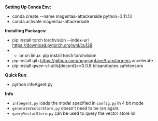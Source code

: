 **Setting Up Conda Env:**
- conda create --name magentaa-attackerside python=3.11.13
- conda activate magentaa-attackerside


**Installing Packages:**
- pip install torch torchvision --index-url https://download.pytorch.org/whl/cu128
- - or on linux: pip install torch torchvision
- pip install git+https://github.com/huggingface/transformers accelerate
- pip install qwen-vl-utils[decord]==0.0.8 bitsandbytes safetensors


**Quick Run:**
- python infoAgent.py

**Info**
- `infoAgent.py` loads the model specified in `config.py` in 4 bit mode
- `generateVectorStore.py` doesn't need to be ran again.
- `queryVectorStore.py` can be used to query the vector store lol
